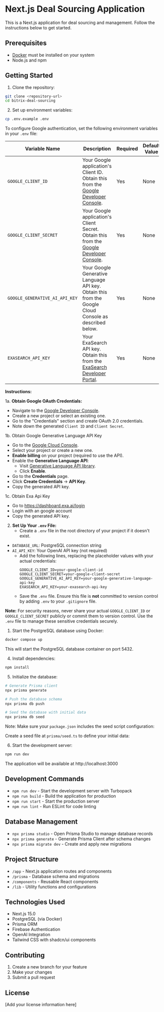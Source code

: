 # Next.js Deal Sourcing Application

This is a Next.js application for deal sourcing and management. Follow the instructions below to get started.

## Prerequisites

- [Docker](https://www.docker.com/get-started/) must be installed on your system
- Node.js and npm

## Getting Started

1. Clone the repository:

```bash
git clone <repository-url>
cd bitrix-deal-sourcing
```

2. Set up environment variables:

```bash
cp .env.example .env
```

To configure Google authentication, set the following environment variables in your `.env` file:

| Variable Name                    | Description                                                                                                                       | Required | Default Value |
| -------------------------------- | --------------------------------------------------------------------------------------------------------------------------------- | -------- | ------------- |
| `GOOGLE_CLIENT_ID`               | Your Google application's Client ID. Obtain this from the [Google Developer Console](https://console.developers.google.com/).     | Yes      | None          |
| `GOOGLE_CLIENT_SECRET`           | Your Google application's Client Secret. Obtain this from the [Google Developer Console](https://console.developers.google.com/). | Yes      | None          |
| `GOOGLE_GENERATIVE_AI_API_KEY`   | Your Google Generative Language API key. Obtain this from the Google Cloud Console as described below.                            | Yes      | None          |
| `EXASEARCH_API_KEY`             | Your ExaSearch API key. Obtain this from the [ExaSearch Developer Portal](https://dashboard.exa.ai/login).                         | Yes      | None          |


**Instructions:**

1a. **Obtain Google OAuth Credentials:**

   - Navigate to the [Google Developer Console](https://console.developers.google.com/).
   - Create a new project or select an existing one.
   - Go to the "Credentials" section and create OAuth 2.0 credentials.
   - Note down the generated `Client ID` and `Client Secret`.

1b. Obtain Google Generative Language API Key

- Go to the [Google Cloud Console](https://console.cloud.google.com/).
- Select your project or create a new one.
- **Enable billing** on your project (required to use the API).
- Enable the **Generative Language API**:
  - Visit [Generative Language API library](https://console.cloud.google.com/apis/library/generativelanguage.googleapis.com).
  - Click **Enable**.
- Go to the **Credentials** page.
- Click **Create Credentials** → **API Key**.
- Copy the generated API key.

1c. Obtain Exa Api Key

- Go to https://dashboard.exa.ai/login
- Login with an google account
- Copy the generated API key.

2. **Set Up Your `.env` File:**
   - Create a `.env` file in the root directory of your project if it doesn't exist.

- `DATABASE_URL`: PostgreSQL connection string
- `AI_API_KEY`: Your OpenAI API key (not required)
  - Add the following lines, replacing the placeholder values with your actual credentials:
    ```env
    GOOGLE_CLIENT_ID=your-google-client-id
    GOOGLE_CLIENT_SECRET=your-google-client-secret
    GOOGLE_GENERATIVE_AI_API_KEY=your-google-generative-language-api-key
    EXASEARCH_API_KEY=your-exasearch-api-key
    ```
  - Save the `.env` file. Ensure this file is **not** committed to version control by adding `.env` to your `.gitignore` file.

**Note:** For security reasons, never share your actual `GOOGLE_CLIENT_ID` or `GOOGLE_CLIENT_SECRET` publicly or commit them to version control. Use the `.env` file to manage these sensitive credentials securely.

1. Start the PostgreSQL database using Docker:

```bash
docker compose up
```

This will start the PostgreSQL database container on port 5432.

4. Install dependencies:

```bash
npm install
```

5. Initialize the database:

```bash
# Generate Prisma client
npx prisma generate

# Push the database schema
npx prisma db push

# Seed the database with initial data
npx prisma db seed
```

Note: Make sure your `package.json` includes the seed script configuration:

Create a seed file at `prisma/seed.ts` to define your initial data:

6. Start the development server:

```bash
npm run dev
```

The application will be available at http://localhost:3000

## Development Commands

- `npm run dev` - Start the development server with Turbopack
- `npm run build` - Build the application for production
- `npm run start` - Start the production server
- `npm run lint` - Run ESLint for code linting

## Database Management

- `npx prisma studio` - Open Prisma Studio to manage database records
- `npx prisma generate` - Generate Prisma Client after schema changes
- `npx prisma migrate dev` - Create and apply new migrations

## Project Structure

- `/app` - Next.js application routes and components
- `/prisma` - Database schema and migrations
- `/components` - Reusable React components
- `/lib` - Utility functions and configurations

## Technologies Used

- Next.js 15.0
- PostgreSQL (via Docker)
- Prisma ORM
- Firebase Authentication
- OpenAI Integration
- Tailwind CSS with shadcn/ui components

## Contributing

1. Create a new branch for your feature
2. Make your changes
3. Submit a pull request

## License

[Add your license information here]
